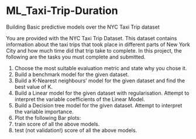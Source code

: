 # ML_Taxi-Trip-Duration
Building Basic predictive models over the NYC Taxi Trip  dataset


You are provided with the NYC Taxi Trip Dataset. This dataset contains information about the taxi trips 
that took place in different parts of New York City and how much time did that trip take to complete.
In this project, the following are the tasks you must complete and submitted.
1. Choose the most suitable evaluation metric and state why you chose it.
2. Build a benchmark model for the given dataset.
3. Build a K-Nearest neighbours’ model for the given dataset and find the best value of 
K.
4. Build a Linear model for the given dataset with regularisation. Attempt to interpret 
the variable coefficients of the Linear Model.
5. Build a Decision tree model for the given dataset. Attempt to interpret the variable 
importance.
6. Plot the following Bar plots:
0. train score of all the above models.
1. test (not validation!) score of all the above models.
